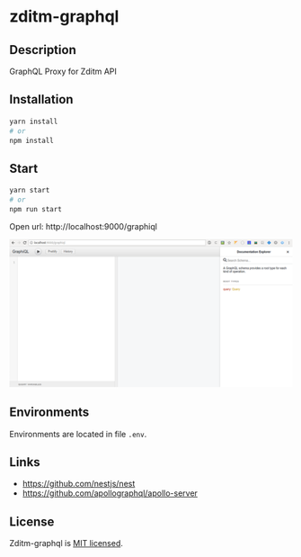 # zditm-graphql

## Description

GraphQL Proxy for Zditm API

## Installation

```bash
yarn install
# or
npm install
```

## Start

```bash
yarn start
# or
npm run start
```

Open url: http://localhost:9000/graphiql

![](.README/2018-02-17-15-39-30.png)

## Environments

Environments are located in file `.env`.

## Links

- https://github.com/nestjs/nest
- https://github.com/apollographql/apollo-server

## License

Zditm-graphql is [MIT licensed](LICENSE).